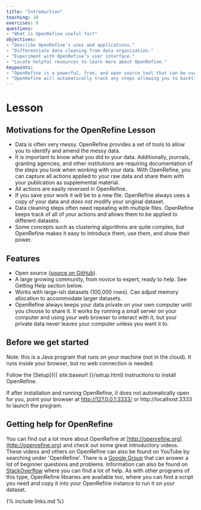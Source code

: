 ```yaml
---
title: "Introduction"
teaching: 10
exercises: 0
questions:
- "What is OpenRefine useful for?"
objectives:
- "Describe OpenRefine’s uses and applications."
- "Differentiate data cleaning from data organization."
- "Experiment with OpenRefine’s user interface."
- "Locate helpful resources to learn more about OpenRefine."
keypoints:
- "OpenRefine is a powerful, free, and open source tool that can be used for data cleaning."
- "OpenRefine will automatically track any steps allowing you to backtrack as needed and providing a record of all work done."
---
```


# Lesson

## Motivations for the OpenRefine Lesson

* Data is often very messy. OpenRefine provides a set of tools to allow you to identify and amend the messy data.
* It is important to know what you did to your data. Additionally, journals, granting agencies, and other institutions are requiring documentation of the steps you took when working with your data. With OpenRefine, you can capture all actions applied to your raw data and share them with your publication as supplemental material.
* All actions are easily reversed in OpenRefine.
* If you save your work it will be to a new file. OpenRefine always uses a copy of your data and _does not_ modify your original dataset.
* Data cleaning steps often need repeating with multiple files. OpenRefine keeps track of all of your actions and allows them to be applied to different datasets.
* Some concepts such as clustering algorithms are quite complex, but OpenRefine makes it easy to introduce them, use them, and show their power.

## Features

* Open source ([source on GitHub](https://github.com/OpenRefine/OpenRefine)).
* A large growing community, from novice to expert, ready to help. See Getting
  Help section below.
* Works with large-ish datasets (100,000 rows). Can adjust memory allocation to
  accommodate larger datasets.
* OpenRefine always keeps your data private on your own computer until you choose to share it. It works by running a small server on your computer and using your web browser to interact with it, but your private data never leaves your computer unless you want it to.

## Before we get started

Note: this is a Java program that runs on your machine (not in the cloud). It runs inside your browser, but no web connection is needed.

Follow the [Setup]({{ site.baseurl }}/setup.html) instructions to install OpenRefine.

If after installation and running OpenRefine, it does not automatically open for you, point your browser at http://127.0.0.1:3333/ or http://localhost:3333 to launch the program.


## Getting help for OpenRefine


You can find out a lot more about OpenRefine at [http://openrefine.org](http://openrefine.org) and check out some great introductory videos.
These videos and others on OpenRefine can also be found on YouTube by searching under 'OpenRefine'.  There is a [Google Group](https://groups.google.com/g/openrefine)
that can answer a lot of beginner questions and problems. Information can also be found on [StackOverflow](https://stackoverflow.com/questions/tagged/openrefine)
where you can find a lot of help. As with other programs of this type, OpenRefine libraries are available too, where you can find a script you need and copy it
into your OpenRefine instance to run it on your dataset.


{% include links.md %}
